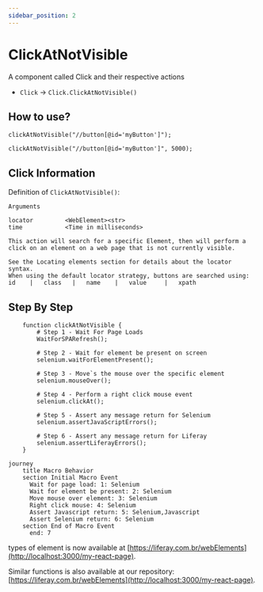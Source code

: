 ```yaml
---
sidebar_position: 2
---
```


# ClickAtNotVisible

A component called Click and their respective actions

- `Click` → `Click.ClickAtNotVisible()`

## How to use?
```
clickAtNotVisible("//button[@id='myButton']");
```
```
clickAtNotVisible("//button[@id='myButton']", 5000);

```

## Click Information

Definition of `ClickAtNotVisible()`:

```click()
Arguments

locator         <WebElement><str>
time            <Time in milliseconds>

This action will search for a specific Element, then will perform a click on an element on a web page that is not currently visible.

See the Locating elements section for details about the locator syntax. 
When using the default locator strategy, buttons are searched using:
id    |   class   |   name    |   value     |   xpath
```

## Step By Step
```
    function clickAtNotVisible {
        # Step 1 - Wait For Page Loads
		WaitForSPARefresh();

        # Step 2 - Wait for element be present on screen
		selenium.waitForElementPresent();

        # Step 3 - Move`s the mouse over the specific element
		selenium.mouseOver();

        # Step 4 - Perform a right click mouse event
		selenium.clickAt();

        # Step 5 - Assert any message return for Selenium
		selenium.assertJavaScriptErrors();

        # Step 6 - Assert any message return for Liferay
		selenium.assertLiferayErrors();
	}
```
```mermaid
journey
    title Macro Behavior
    section Initial Macro Event
      Wait for page load: 1: Selenium
      Wait for element be present: 2: Selenium
      Move mouse over element: 3: Selenium
      Right click mouse: 4: Selenium
      Assert Javascript return: 5: Selenium,Javascript
      Assert Selenium return: 6: Selenium
    section End of Macro Event
      end: 7
```

types of element is now available at [https://liferay.com.br/webElements](http://localhost:3000/my-react-page).

Similar functions is also available at our repository: [https://liferay.com.br/webElements](http://localhost:3000/my-react-page).


